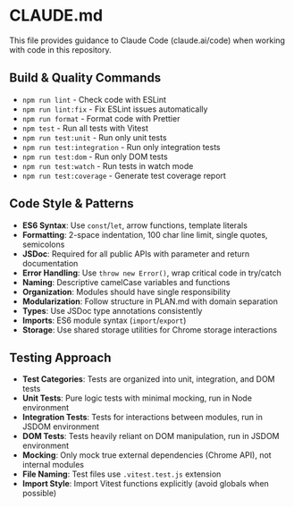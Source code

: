 # CLAUDE.md

This file provides guidance to Claude Code (claude.ai/code) when working with code in this repository.

## Build & Quality Commands

- `npm run lint` - Check code with ESLint
- `npm run lint:fix` - Fix ESLint issues automatically
- `npm run format` - Format code with Prettier
- `npm test` - Run all tests with Vitest
- `npm run test:unit` - Run only unit tests
- `npm run test:integration` - Run only integration tests
- `npm run test:dom` - Run only DOM tests
- `npm run test:watch` - Run tests in watch mode
- `npm run test:coverage` - Generate test coverage report

## Code Style & Patterns

- **ES6 Syntax**: Use `const`/`let`, arrow functions, template literals
- **Formatting**: 2-space indentation, 100 char line limit, single quotes, semicolons
- **JSDoc**: Required for all public APIs with parameter and return documentation
- **Error Handling**: Use `throw new Error()`, wrap critical code in try/catch
- **Naming**: Descriptive camelCase variables and functions
- **Organization**: Modules should have single responsibility
- **Modularization**: Follow structure in PLAN.md with domain separation
- **Types**: Use JSDoc type annotations consistently
- **Imports**: ES6 module syntax (`import`/`export`)
- **Storage**: Use shared storage utilities for Chrome storage interactions

## Testing Approach

- **Test Categories**: Tests are organized into unit, integration, and DOM tests
- **Unit Tests**: Pure logic tests with minimal mocking, run in Node environment
- **Integration Tests**: Tests for interactions between modules, run in JSDOM environment
- **DOM Tests**: Tests heavily reliant on DOM manipulation, run in JSDOM environment
- **Mocking**: Only mock true external dependencies (Chrome API), not internal modules
- **File Naming**: Test files use `.vitest.test.js` extension
- **Import Style**: Import Vitest functions explicitly (avoid globals when possible)
